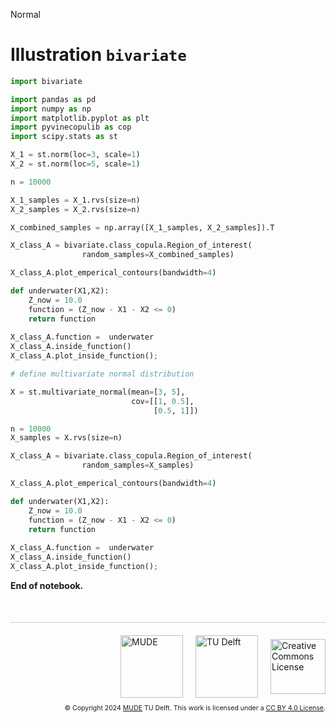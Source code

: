 <userStyle>Normal</userStyle>

# Illustration `bivariate`



```python
import bivariate

import pandas as pd
import numpy as np
import matplotlib.pyplot as plt
import pyvinecopulib as cop
import scipy.stats as st
```

```python
X_1 = st.norm(loc=3, scale=1)
X_2 = st.norm(loc=5, scale=1)

n = 10000

X_1_samples = X_1.rvs(size=n)
X_2_samples = X_2.rvs(size=n)

X_combined_samples = np.array([X_1_samples, X_2_samples]).T

X_class_A = bivariate.class_copula.Region_of_interest(
                random_samples=X_combined_samples)

X_class_A.plot_emperical_contours(bandwidth=4)

def underwater(X1,X2):
    Z_now = 10.0
    function = (Z_now - X1 - X2 <= 0)
    return function
  
X_class_A.function =  underwater
X_class_A.inside_function()
X_class_A.plot_inside_function();
```

```python
# define multivariate normal distribution

X = st.multivariate_normal(mean=[3, 5],
                           cov=[[1, 0.5],
                                [0.5, 1]])

n = 10000
X_samples = X.rvs(size=n)

X_class_A = bivariate.class_copula.Region_of_interest(
                random_samples=X_samples)

X_class_A.plot_emperical_contours(bandwidth=4)

def underwater(X1,X2):
    Z_now = 10.0
    function = (Z_now - X1 - X2 <= 0)
    return function
  
X_class_A.function =  underwater
X_class_A.inside_function()
X_class_A.plot_inside_function();

```

<!-- #region -->
**End of notebook.**

<div style="margin-top: 50px; padding-top: 20px; border-top: 1px solid #ccc;">
  <div style="display: flex; justify-content: flex-end; gap: 20px; align-items: center;">
    <a rel="MUDE" href="http://mude.citg.tudelft.nl/">
      <img alt="MUDE" style="width:100px; height:auto;" src="https://gitlab.tudelft.nl/mude/public/-/raw/main/mude-logo/MUDE_Logo-small.png" />
    </a>
    <a rel="TU Delft" href="https://www.tudelft.nl/en/ceg">
      <img alt="TU Delft" style="width:100px; height:auto;" src="https://gitlab.tudelft.nl/mude/public/-/raw/main/tu-logo/TU_P1_full-color.png" />
    </a>
    <a rel="license" href="http://creativecommons.org/licenses/by/4.0/">
      <img alt="Creative Commons License" style="width:88px; height:auto;" src="https://i.creativecommons.org/l/by/4.0/88x31.png" />
    </a>
  </div>
  <div style="font-size: 75%; margin-top: 10px; text-align: right;">
    &copy; Copyright 2024 <a rel="MUDE" href="http://mude.citg.tudelft.nl/">MUDE</a> TU Delft. 
    This work is licensed under a <a rel="license" href="http://creativecommons.org/licenses/by/4.0/">CC BY 4.0 License</a>.
  </div>
</div>


<!--tested with WS_2_8_solution.ipynb-->
<!-- #endregion -->
